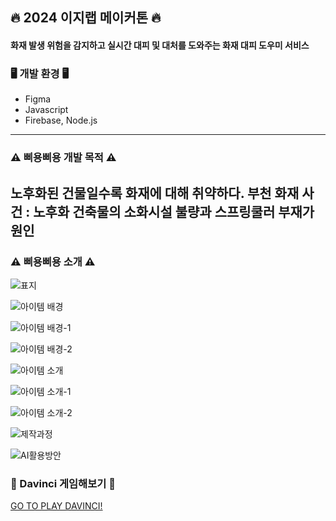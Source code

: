 ## 🔥 2024 이지랩 메이커톤 🔥
#### 화재 발생 위험을 감지하고 실시간 대피 및 대처를 도와주는 화재 대피 도우미 서비스



### 🖥️ 개발 환경 🖥️
* Figma
* Javascript
* Firebase, Node.js
---


### ⚠️ 삐용삐용 개발 목적 ⚠️
노후화된 건물일수록 화재에 대해 취약하다.
부천 화재 사건 : 노후화 건축물의 소화시설 불량과 스프링쿨러 부재가 원인 
---



### ⚠️ 삐용삐용 소개 ⚠️
![표지](https://github.com/user-attachments/assets/8bca7e65-5cb1-4c7f-be84-93259c9febd8)



![아이템 배경](https://github.com/user-attachments/assets/ff1c5320-a709-4016-b155-7384ac95e1dd)



![아이템 배경-1](https://github.com/user-attachments/assets/4704289f-611b-438f-b1ec-903ba514591c)



![아이템 배경-2](https://github.com/user-attachments/assets/6157bd20-d334-4afe-bdb8-420676e37d58)




![아이템 소개](https://github.com/user-attachments/assets/40faaba1-4b2f-4310-bf18-58f42eb00e09)



![아이템 소개-1](https://github.com/user-attachments/assets/e4ec2271-06d8-4905-b104-f4227a1d50a9)



![아이템 소개-2](https://github.com/user-attachments/assets/b8dec7c6-65fb-4eea-8e33-cf0f558db7a7)



![제작과정](https://github.com/user-attachments/assets/98289aaf-556b-407e-a391-8ac9f2c02b33)



![AI활용방안](https://github.com/user-attachments/assets/6af6db8c-5b64-4b73-9254-018dd65263de)



### 👾 Davinci 게임해보기 👾
[GO TO PLAY DAVINCI!](https://swcontest-e2cf1.firebaseapp.com/)
